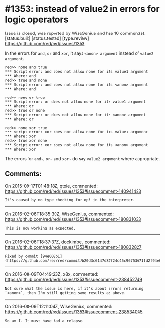 
#1353: <anon> instead of value2 in errors for logic operators
================================================================================
Issue is closed, was reported by WiseGenius and has 10 comment(s).
[status.built] [status.tested] [type.review]
<https://github.com/red/red/issues/1353>

In the errors for `and`, `or` and `xor`, it says `<anon> argument` instead of `value2 argument`.

```
red>> none and true
*** Script error: and does not allow none for its value1 argument
*** Where: and
red>> true and none
*** Script error: and does not allow none for its <anon> argument
*** Where: and
```

```
red>> none or true
*** Script error: or does not allow none for its value1 argument
*** Where: or
red>> true or none
*** Script error: or does not allow none for its <anon> argument
*** Where: or
```

```
red>> none xor true
*** Script error: xor does not allow none for its value1 argument
*** Where: xor
red>> true xor none
*** Script error: xor does not allow none for its <anon> argument
*** Where: xor
```

The errors for `and~`, `or~` and `xor~` do say `value2 argument` where appropriate.



Comments:
--------------------------------------------------------------------------------

On 2015-09-17T01:48:18Z, qtxie, commented:
<https://github.com/red/red/issues/1353#issuecomment-140941423>

    It's caused by no type checking for op! in the interpreter.

--------------------------------------------------------------------------------

On 2016-02-06T18:35:30Z, WiseGenius, commented:
<https://github.com/red/red/issues/1353#issuecomment-180831033>

    This is now working as expected.

--------------------------------------------------------------------------------

On 2016-02-06T18:37:37Z, dockimbel, commented:
<https://github.com/red/red/issues/1353#issuecomment-180832827>

    Fixed by commit [94e002b1](https://github.com/red/red/commit/b20d3c6147d81724c45c96753671fd2f94e002b1).

--------------------------------------------------------------------------------

On 2016-08-09T04:49:23Z, x8x, commented:
<https://github.com/red/red/issues/1353#issuecomment-238452749>

    Not sure what the issue is here, if it's about errors returning `<anon>`, then I'm still getting same results as above.

--------------------------------------------------------------------------------

On 2016-08-09T12:11:04Z, WiseGenius, commented:
<https://github.com/red/red/issues/1353#issuecomment-238534045>

    So am I. It must have had a relapse.

